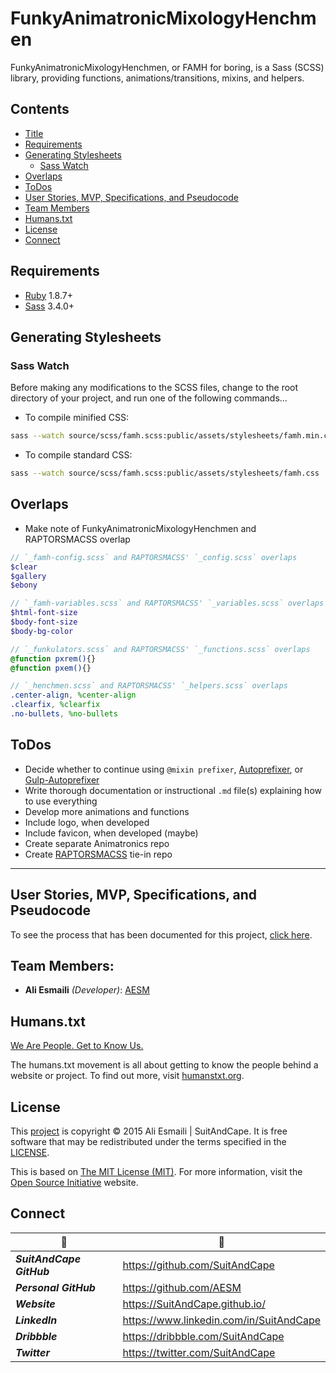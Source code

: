 <!-- README.md -->

FunkyAnimatronicMixologyHenchmen
==========================================================================

FunkyAnimatronicMixologyHenchmen, or FAMH for boring, is a Sass (SCSS) library, providing functions, animations/transitions, mixins, and helpers.

## Contents

- [Title](#funkyanimatronicmixologyhenchmen)
- [Requirements](#requirements)
- [Generating Stylesheets](#generating-stylesheets)
  + [Sass Watch](#sass-watch)
- [Overlaps](#overlaps)
- [ToDos](#todos)
- [User Stories, MVP, Specifications, and Pseudocode](#user-stories-mvp-specifications-and-pseudocode)
- [Team Members](#team-members)
- [Humans.txt](#humanstxt)
- [License](#license)
- [Connect](#connect)

## Requirements

- [Ruby](https://www.ruby-lang.org/en/) 1.8.7+
- [Sass](https://github.com/sass/sass) 3.4.0+

## Generating Stylesheets

### Sass Watch
Before making any modifications to the SCSS files, change to the root directory of your project, and run one of the following commands...

- To compile minified CSS:

``` sh
sass --watch source/scss/famh.scss:public/assets/stylesheets/famh.min.css --style compressed
```

- To compile standard CSS:

``` sh
sass --watch source/scss/famh.scss:public/assets/stylesheets/famh.css
```

## Overlaps

- Make note of FunkyAnimatronicMixologyHenchmen and RAPTORSMACSS overlap

``` scss
// `_famh-config.scss` and RAPTORSMACSS' `_config.scss` overlaps
$clear
$gallery
$ebony
```

``` scss
// `_famh-variables.scss` and RAPTORSMACSS' `_variables.scss` overlaps
$html-font-size
$body-font-size
$body-bg-color
```

``` scss
// `_funkulators.scss` and RAPTORSMACSS' `_functions.scss` overlaps
@function pxrem(){}
@function pxem(){}
```

``` scss
// `_henchmen.scss` and RAPTORSMACSS' `_helpers.scss` overlaps
.center-align, %center-align
.clearfix, %clearfix
.no-bullets, %no-bullets
```

## ToDos

- Decide whether to continue using `@mixin prefixer`, [Autoprefixer](https://github.com/postcss/autoprefixer), or [Gulp-Autoprefixer](https://github.com/sindresorhus/gulp-autoprefixer)
- Write thorough documentation or instructional `.md` file(s) explaining how to use everything
- Develop more animations and functions
- Include logo, when developed
- Include favicon, when developed (maybe)
- Create separate Animatronics repo
- Create [RAPTORSMACSS](https://github.com/SuitAndCape/RAPTORSMACSS) tie-in repo

--------------------------------------------------------------------------

## User Stories, MVP, Specifications, and Pseudocode

To see the process that has been documented for this project, [click here](https://github.com/SuitAndCape/FunkyAnimatronicMixologyHenchmen/blob/master/SMSP.md).

## Team Members:

- **Ali Esmaili** _(Developer)_: [AESM](https://github.com/AESM)

## Humans.txt

[We Are People.  Get to Know Us.](https://github.com/SuitAndCape/FunkyAnimatronicMixologyHenchmen/blob/master/humans.txt)

The humans.txt movement is all about getting to know the people behind a website or project.  To find out more, visit [humanstxt.org](http://humanstxt.org/).

## License

This [project](#funkyanimatronicmixologyhenchmen) is copyright © 2015 Ali Esmaili | SuitAndCape.  It is free software that may be redistributed under the terms specified in the [LICENSE](https://github.com/SuitAndCape/FunkyAnimatronicMixologyHenchmen/blob/master/LICENSE).

This is based on [The MIT License (MIT)](http://opensource.org/licenses/MIT).  For more information, visit the [Open Source Initiative](http://opensource.org/) website.

## Connect

|              :tophat:             |              :rocket:             |
| --------------------------------- | --------------------------------- |
**_SuitAndCape GitHub_** | https://github.com/SuitAndCape
**_Personal GitHub_**    | https://github.com/AESM
**_Website_**            | https://SuitAndCape.github.io/
**_LinkedIn_**           | https://www.linkedin.com/in/SuitAndCape
**_Dribbble_**           | https://dribbble.com/SuitAndCape
**_Twitter_**            | https://twitter.com/SuitAndCape
